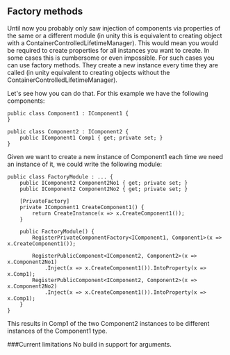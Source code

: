 ﻿Factory methods
---------------

Until now you probably only saw injection of components via properties of the same or a different module (in unity this is equivalent to creating object with a ContainerControlledLifetimeManager). This would mean you would be required to create properties for all instances you want to create. In some cases this is cumbersome or even impossible. For such cases you can use factory methods. They create a new instance every time they are called (in unity equivalent to creating objects without the ContainerControlledLifetimeManager).

Let's see how you can do that. For this example we have the following components:

    public class Component1 : IComponent1 {
    }

    public class Component2 : IComponent2 {
        public IComponent1 Comp1 { get; private set; }
    }

Given we want to create a new instance of Component1 each time we need an instance of it, we could write the following module:

    public class FactoryModule : ... {
        public IComponent2 Component2No1 { get; private set; }
        public IComponent2 Component2No2 { get; private set; }

        [PrivateFactory]
        private IComponent1 CreateComponent1() {
            return CreateInstance(x => x.CreateComponent1());
        }

        public FactoryModule() {
            RegisterPrivateComponentFactory<IComponent1, Component1>(x => x.CreateComponent1());

            RegisterPublicComponent<IComponent2, Component2>(x => x.Component2No1)
                .Inject(x => x.CreateComponent1()).IntoProperty(x => x.Comp1);
            RegisterPublicComponent<IComponent2, Component2>(x => x.Component2No2)
                .Inject(x => x.CreateComponent1()).IntoProperty(x => x.Comp1);
        }
    }

This results in Comp1 of the two Component2 instances to be different instances of the Component1 type.

###Current limitations
No build in support for arguments.